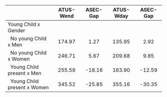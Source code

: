 
|                      |    ATUS-Wend |     ASEC-Gap |    ATUS-Wday |     ASEC-Gap |
| -------------------- | :----------: | :----------: | :----------: | :----------: |
| Young Child x Gender |              |              |              |              |
| &nbsp;&nbsp;No young Child x Men |       174.97 |         1.27 |       135.95 |         2.92 |
| &nbsp;&nbsp;No young Child x Women |       246.71 |         5.67 |       209.68 |         9.85 |
| &nbsp;&nbsp;Young Child present x Men |       255.59 |       -18.16 |       163.90 |       -12.59 |
| &nbsp;&nbsp;Young Child present x Women |       345.52 |       -25.85 |       355.16 |       -30.35 |

